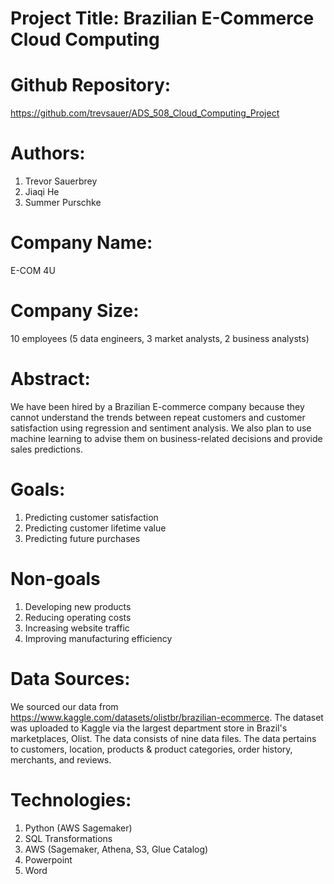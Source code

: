 # Project Title: Brazilian E-Commerce Cloud Computing

# Github Repository:
https://github.com/trevsauer/ADS_508_Cloud_Computing_Project

# Authors:
 1. Trevor Sauerbrey
 2. Jiaqi He
 3. Summer Purschke
 
 # Company Name:
  E-COM 4U
 
 # Company Size:
 10 employees (5 data engineers, 3 market analysts, 2 business analysts)

# Abstract:
 We have been hired by a Brazilian E-commerce company because they cannot understand the trends between repeat customers and customer satisfaction using regression and sentiment analysis. We also plan to use machine learning to advise them on business-related decisions and provide sales predictions. 
 

# Goals:
 1. Predicting customer satisfaction
 2. Predicting customer lifetime value
 3. Predicting future purchases

# Non-goals
 1. Developing new products
 2. Reducing operating costs
 3. Increasing website traffic
 4. Improving manufacturing efficiency

# Data Sources:
We sourced our data from https://www.kaggle.com/datasets/olistbr/brazilian-ecommerce. The dataset was uploaded to Kaggle via the largest department store in Brazil's marketplaces, Olist. The data consists of nine data files. The data pertains to customers, location, products & product categories, order history, merchants, and reviews.

# Technologies:

 1. Python (AWS Sagemaker)
 2. SQL Transformations
 3. AWS (Sagemaker, Athena, S3, Glue Catalog)
 4. Powerpoint
 5. Word
 



